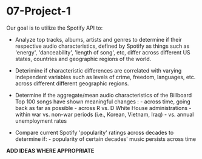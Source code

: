 # 07-Project-1

Our goal is to utilize the Spotify API to:

  - Analyze top tracks, albums, artists and genres to determine if their respective audio characteristics, defined by Spotify as things such as 'energy', 'danceability', 'length of song', etc, differ across different US states, countries and geographic regions of the world. 
  
  - Deterimine if characteristic differences are correlated with varying independent variables such as levels of crime, freedom,    languages, etc. across different different geographic regions.
  
  - Determine if the aggregate/mean audio characteristics of the Billboard Top 100 songs have shown meaningful changes :
        - across time, going back as far as possible
        - across R vs. D White House administrations
        - within war vs. non-war periods (i.e., Korean, Vietnam, Iraq)
        - vs. annual unemployment rates

  - Compare current Spotify 'popularity' ratings across decades to determine if:
        - popularity of certain decades' music persists across time
  
  ************ADD IDEAS WHERE APPROPRIATE************ 

